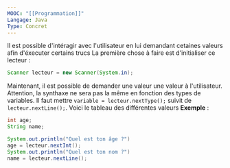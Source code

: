 ```yaml
---
MOOC: "[[Programmation]]"
Langage: Java
Type: Concret
---
```

Il est possible d'intéragir avec l'utilisateur en lui demandant cetaines valeurs afin d'éxecuter certains trucs
La première chose à faire est d'initialiser ce lecteur :
```Java
Scanner lecteur = new Scanner(System.in);
```
Maintenant, il est possible de demander une valeur une valeur à l'utilisateur. Attention, la synthaxe ne sera pas la même en fonction des types de variables. Il faut mettre `variable = lecteur.nextType();` suivit de `lecteur.nextLine();`. Voici le tableau des différentes valeurs
**Exemple** :
```Java
int age;
String name;

System.out.println("Quel est ton âge ?")
age = lecteur.nextInt();
System.out.println("Quel est ton nom ?")
name = lecteur.nextLine();

```
